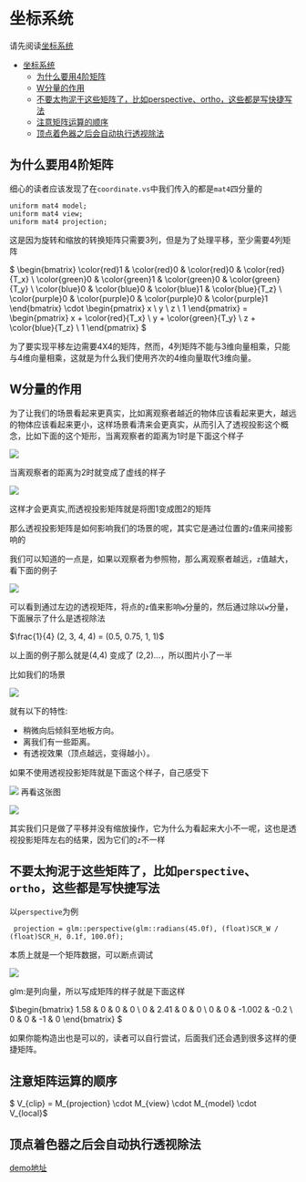 # 坐标系统

请先阅读[坐标系统](https://learnopengl-cn.github.io/01%20Getting%20started/08%20Coordinate%20Systems/#_5)

   * [坐标系统](#坐标系统)
      * [为什么要用4阶矩阵](#为什么要用4阶矩阵)
      * [W分量的作用](#w分量的作用)
      * [不要太拘泥于这些矩阵了，比如perspective、ortho，这些都是写快捷写法](#不要太拘泥于这些矩阵了比如perspectiveortho这些都是写快捷写法)
      * [注意矩阵运算的顺序](#注意矩阵运算的顺序)
      * [顶点着色器之后会自动执行透视除法](#顶点着色器之后会自动执行透视除法)
      

## 为什么要用4阶矩阵

细心的读者应该发现了在`coordinate.vs`中我们传入的都是`mat4`四分量的

```
uniform mat4 model;
uniform mat4 view;
uniform mat4 projection;
```

这是因为旋转和缩放的转换矩阵只需要3列，但是为了处理平移，至少需要4列矩阵

$ \begin{bmatrix}  \color{red}1 & \color{red}0 & \color{red}0 & \color{red}{T_x} \\ \color{green}0 & \color{green}1 & \color{green}0 & \color{green}{T_y} \\ \color{blue}0 & \color{blue}0 & \color{blue}1 & \color{blue}{T_z} \\ \color{purple}0 & \color{purple}0 & \color{purple}0 & \color{purple}1 \end{bmatrix} \cdot \begin{pmatrix} x \\ y \\ z \\ 1 \end{pmatrix} = \begin{pmatrix} x + \color{red}{T_x} \\ y + \color{green}{T_y} \\ z + \color{blue}{T_z} \\ 1 \end{pmatrix} $


为了要实现平移左边需要4X4的矩阵，然而，4列矩阵不能与3维向量相乘，只能与4维向量相乘，这就是为什么我们使用齐次的4维向量取代3维向量。




## W分量的作用

为了让我们的场景看起来更真实，比如离观察者越近的物体应该看起来更大，越远的物体应该看起来更小，这样场景看清来会更真实，从而引入了透视投影这个概念，比如下面的这个矩形，当离观察者的距离为1时是下面这个样子



![](https://user-images.githubusercontent.com/16829768/58414859-3d71a180-80af-11e9-9025-3d9bfe273dfa.png)

当离观察者的距离为2时就变成了虚线的样子

![](https://user-images.githubusercontent.com/16829768/58414901-5ed28d80-80af-11e9-82e7-6646d9d3277d.png)

这样才会更真实,而透视投影矩阵就是将图1变成图2的矩阵

那么透视投影矩阵是如何影响我们的场景的呢，其实它是通过位置的`z`值来间接影响的

我们可以知道的一点是，如果以观察者为参照物，那么离观察者越远，`z`值越大，看下面的例子

<img src="http://latex.codecogs.com/gif.latex?\begin{bmatrix}%201%20&%200%20&%200%20&%200%20\\%200%20&%201%20&%200%20&%200%20\\%200%20&%200%20&%201%20&%200%20\\%200%20&%200%20&%201%20&%200%20\end{bmatrix}%20\begin{bmatrix}%202%20\\%203%20\\%204%20\\%201%20\end{bmatrix}%20=%20\begin{bmatrix}%202%20\\%203%20\\%204%20\\%204%20\end{bmatrix}" />

可以看到通过左边的透视矩阵，将点的`z`值来影响`w`分量的，然后通过除以`w`分量，下面展示了什么是透视除法

$\frac{1}{4} (2, 3, 4, 4) = (0.5, 0.75, 1, 1)$

以上面的例子那么就是(4,4) 变成了 (2,2)...，所以图片小了一半


比如我们的场景


![](https://user-images.githubusercontent.com/16829768/58414909-64c86e80-80af-11e9-80e8-c17f336ea646.png)

就有以下的特性:

* 稍微向后倾斜至地板方向。
* 离我们有一些距离。
* 有透视效果（顶点越远，变得越小）。

如果不使用透视投影矩阵就是下面这个样子，自己感受下



![](https://user-images.githubusercontent.com/16829768/58414913-685bf580-80af-11e9-9d1f-bd13abd13782.png)
再看这张图

![](https://learnopengl-cn.github.io/img/01/08/coordinate_systems_multiple_objects.png)

其实我们只是做了平移并没有缩放操作，它为什么为看起来大小不一呢，这也是透视投影矩阵左右的结果，因为它们的`z`不一样



## 不要太拘泥于这些矩阵了，比如`perspective`、`ortho`，这些都是写快捷写法

以`perspective`为例


```
 projection = glm::perspective(glm::radians(45.0f), (float)SCR_W / (float)SCR_H, 0.1f, 100.0f);
```

本质上就是一个矩阵数据，可以断点调试

![](https://user-images.githubusercontent.com/16829768/58414715-d48a2980-80ae-11e9-9afc-fd92905bd6e7.png)


glm:是列向量，所以写成矩阵的样子就是下面这样


$\begin{bmatrix}  1.58 & 0 & 0 & 0 \\  0 & 2.41 & 0 & 0 \\  0 & 0 & -1.002 & -0.2 \\  0 & 0 & -1 & 0  \end{bmatrix} $

如果你能构造出也是可以的，读者可以自行尝试，后面我们还会遇到很多这样的便捷矩阵。


## 注意矩阵运算的顺序

$ V_{clip} = M_{projection} \cdot M_{view} \cdot M_{model} \cdot V_{local}$

## 顶点着色器之后会自动执行透视除法

[demo地址](https://github.com/fangshufeng/LearnOpenGL/blob/master/Glitter/Sources/05-%e5%9d%90%e6%a0%87%e7%b3%bb%e7%bb%9f/CoordinateSystem.cpp)


